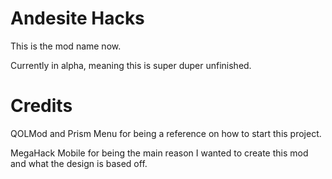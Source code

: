 # Andesite Hacks

This is the mod name now.

Currently in alpha, meaning this is super duper unfinished.

# Credits

QOLMod and Prism Menu for being a reference on how to start this project.

MegaHack Mobile for being the main reason I wanted to create this mod and what the design is based off.